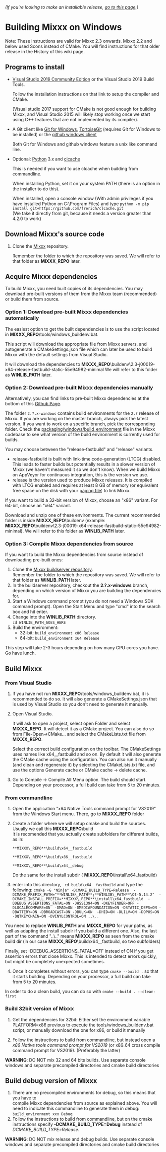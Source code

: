 *(If you're looking to make an installable release, [go to this
page](Build%20Windows%20installer).)*

# Building Mixxx on Windows
Note: These instructions are valid for Mixxx 2.3 onwards. 
Mixxx 2.2 and below used Scons instead of CMake.
 You will find instructions for that older release in the History of this wiki page.

## Programs to install

  - [Visual Studio 2019 Community Edition](Visual%20Studio%20Community) or the Visual Studio 2019 Build Tools.

    Follow the installation instructions on that link to setup the compiler and CMake.

    (Visual studio 2017 support for CMake is not good enough for building Mixxx, 
    and Visual Studio 2015 will likely stop working once we
    start using C++ features that are not implemented by its compiler).
  - A Git client like [Git for Windows](https://git-scm.com/download/win),
    [TortoiseGit](https://tortoisegit.org) (requires Git for Windows to be installed) or the
	[github windows client](http://github-windows.s3.amazonaws.com/GitHubSetup.exe)

    Both Git for Windows and github windows feature a unix like command line.
  - Optional: [Python](http://python.org/download/) 3.x  and [clcache](https://github.com/frerich/clcache/)

    This is needed if you want to use clcache when building from commandline.

    When installing Python, set it on your system PATH (there is an option in the installer to do this).

    When installed, open a console window (With admin privileges if you have 
    installed Python on C:\Program Files) and type
    `python -m pip install git+https://github.com/frerich/clcache.git`  
    (We take it directly from git, because it needs a version greater than 4.2.0 to work)

## Download Mixxx's source code

1.  Clone the [Mixxx](https://github.com/mixxxdj/mixxx.git) repository.

    Remember the folder to which the repository was saved. We will refer
    to that folder as **MIXXX\_REPO** later.

## Acquire Mixxx dependencies

To build Mixxx, you need built copies of its dependencies.
You may download pre-built versions of them from the Mixxx team (recommended)
or build them from source.

### Option 1: Download pre-built Mixxx dependencies automatically

The easiest option to get the built dependencies is to use the script located in 
**MIXXX\_REPO**/tools/windows_buildenv.bat.

This script will download the appropriate file from Mixxx servers, and autogenerate a 
CMakeSettings.json file which can later be used to build Mixxx with 
the default settings from Visual Studio.

It will download the dependencies to **MIXXX\_REPO**\buildenv\2.3-j00019-x64-release-fastbuild-static-55e94982-minimal
We will refer to this folder as **WINLIB\_PATH** later.

### Option 2: Download pre-built Mixxx dependencies manually

Alternatively, you can find links to pre-built Mixxx dependencies at the bottom 
of this [Github Page](https://github.com/mixxxdj/buildserver).

The folder `2.?.x-windows` contains build environments for the `2.?`
release of Mixxx. If you are working on the master branch, always pick
the latest version. If you want to work on a specific branch, pick the
corresponding folder. Check the
[packaging/windows/build\_environment](https://github.com/mixxxdj/mixxx/blob/master/packaging/windows/build_environment)
file in the Mixxx codebase to see what version of the build environment
is currently used for builds.

You may choose between the "release-fastbuild" and "release" variants.

  - release-fastbuild is built with link-time code-generation (LTCG)
    disabled. This leads to faster builds but potentially results in a
    slower version of Mixxx (we haven't measured it so we don't know).
    When we build Mixxx on AppVeyor for continuous integration, this is
    the version we use.
  - release is the version used to produce Mixxx releases. It is
    compiled with LTCG enabled and requires at least 8 GB of memory (or
    equivalent free space on the disk with your [paging
    file](https://www.howtogeek.com/126430/htg-explains-what-is-the-windows-page-file-and-should-you-disable-it/))
    to link Mixxx.

If you want to build a 32-bit version of Mixxx, choose an "x86" variant.
For 64-bit, choose an "x64" variant.

Download and unzip one of these environments. 
The current recommended folder is inside **MIXXX\_REPO**\buildenv 
(example: **MIXXX\_REPO**\buildenv\2.3-j00019-x64-release-fastbuild-static-55e94982-minimal).
We will refer to this folder as **WINLIB\_PATH** later.

### Option 3: Compile Mixxx dependencies from source

If you want to build the Mixxx dependencies from source instead of
downloading pre-built ones:

1.  Clone the [Mixxx buildserver repository](https://github.com/mixxxdj/buildserver).  
    Remember the folder to which the repository was saved. We will refer
    to that folder as **WINLIB\_PATH** later.
2.  In the buildserver repository, checkout the **2.?.x-windows**
    branch, depending on which version of Mixxx you are building the
    dependencies for.
3.  Start a Windows command prompt (you do not need a Windows SDK
    command prompt). Open the Start Menu and type "cmd" into the search
    box and hit enter. 
4.  Change into the **WINLIB\_PATH** directory.  
    `cd WINLIB_PATH_GOES_HERE`
5.  Build the environment:
    - 32-bit: `build_environment x86 Release`
    - 64-bit: `build_environment x64 Release`

This step will take 2-3 hours depending on how many CPU cores you have.
Go have lunch.

## Build Mixxx
### From Visual Studio
1. If you have not run **MIXXX\_REPO**/tools/windows_buildenv.bat, it is recommended to do so. 
   It will also generate a CMakeSettings.json that is used by Visual Studio 
   so you don't need to generate it manually.

2. Open Visual Studio. 

   It will ask to open a project, select open Folder and select **MIXXX\_REPO**. 
   It will detect it as a CMake project. 
   You can also do so from File-Open->CMake... and select the CMakeLists.txt file 
   from **MIXXX\_REPO**.

   Select the correct build configuration on the toolbar. 
   The CMakeSettings uses names like x64__fastbuild and so on.
   By default it will also generate the CMake cache using the configuration. 
   You can also run it manually (and clean and regenerate it) by selecting the 
   CMakeLists.txt file, and use the options Generate cache or CMake cache -> delete cache.

3. Go to Compile -> Compile All Menu option. The build should start. 
   Depending on your processor, a full build can take from 5 to 20 minutes.


### From commandline

1. Open the application "x64 Native Tools command prompt for VS2019" from the Windows Start menu.
   There, go to **MIXXX\_REPO** folder

2. Create a folder where we will setup cmake and build the sources. 
   Usually we call this **MIXXX\_REPO**\build\
   It is recomended that you actually create subfolders for different builds, as in: 

   `**MIXXX\_REPO**\build\x64__fastbuild`

   `**MIXXX\_REPO**\build\x86__fastbuild`

   `**MIXXX\_REPO**\build\x64__debug`

   Do the same for the install subdir ( **MIXXX\_REPO**\install\x64_fastbuild)

3. enter into this directory, ` cd build\x64__fastbuild` and type the following:
   `cmake -G "Ninja" -DCMAKE_BUILD_TYPE=Release 
 -DCMAKE_PREFIX_PATH="**WINLIB\_PATH**;**WINLIB\_PATH**\Qt-5.14.2" 
 -DCMAKE_INSTALL_PREFIX=**MIXXX\_REPO**\install\x64_fastbuild 
 -DDEBUG_ASSERTIONS_FATAL=ON -DHSS1394=ON -DKEYFINDER=OFF -DLOCALECOMPARE=ON 
 -DMAD=ON -DMEDIAFOUNDATION=ON -DSTATIC_DEPS=ON -DBATTERY=ON -DBROADCAST=ON -DBULK=ON 
 -DHID=ON -DLILV=ON -DOPUS=ON -DQTKEYCHAIN=ON -DVINYLCONTROL=ON ..\..`

  You need to replace **WINLIB\_PATH** and **MIXXX\_REPO** for your paths, 
  as well as adapting the install subdir if you build a different one.
  Also, the last part of the command "..\\.." means **MIXXX\_REPO** as seen from 
  the cmake build dir (in our case  **MIXXX\_REPO**\build\x64__fastbuild, so two subfolders)

  Finally, set -DDEBUG_ASSERTIONS_FATAL=OFF instead of ON if you get assertion errors
  that close Mixxx. This is intended to detect errors quickly, but 
  might be completely unexpected sometimes.

4. Once it completes without errors, you can type `cmake --build .` so that it starts building. 
  Depending on your processor, a full build can take from 5 to 20 minutes.

  In order to do a clean build, you can do so with `cmake --build . --clean-first`

### Build 32bit version of Mixxx

1. Get the dependencies for 32bit:
   Either set the environment variable PLATFORM=x86 previous to execute the tools/windows_buildenv.bat script, 
   or manually download the one for x86, 
   or build it manually

2. Follow the instructions to build from commandline, but instead open a 
   *x86 Native tools command prompt for VS2019* 
   (or x86_64 cross compile command prompt for VS2019). (Preferably the latter)

**WARNING**: DO NOT mix 32 and 64 bits builds. Use separate console windows 
and separate precompiled directories and cmake build directories


## Build debug version of Mixxx

1. There are no precompiled environments for debug, so this means that you have to  
    compile Mixxx dependencies from source as explained above. 
    You will need to indicate this commandline to generate them in debug: 
    `build_environment xxx Debug`
2. Follow the instructions to build from commandline, but on the cmake instructions 
   specify **-DCMAKE_BUILD_TYPE=Debug** instead of *DCMAKE_BUILD_TYPE=Release*.

**WARNING**: DO NOT mix release and debug builds. Use separate console windows 
and separate precompiled directories and cmake build directories
